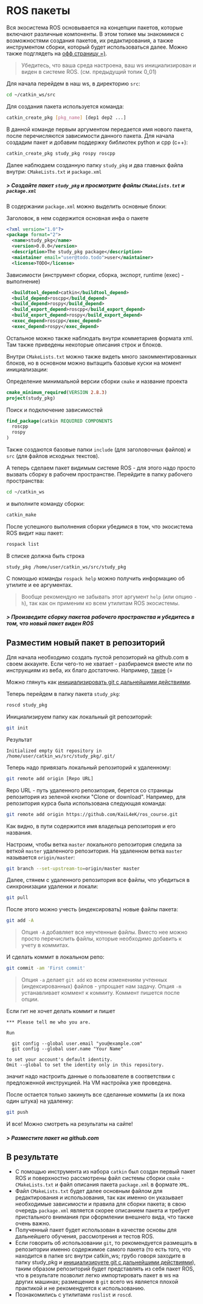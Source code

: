# ROS пакеты

Вся экосистема ROS основывается на концепции пакетов, которые включают различные компоненты. В этом топике мы знакомимся с возможностями создания пакетов, их редактирования, а также инструментом сборки, который будет использоваться далее. Можно также подглядеть на [офф страницу =)](http://wiki.ros.org/ROS/Tutorials/CreatingPackage).

> Убедитесь, что ваша среда настроена, ваш ws инициализирован и виден в системе ROS. (см. предыдущий топик 0_01)

Для начала перейдем в наш ws, в директорию `src`:
```bash
cd ~/catkin_ws/src
```

Для создания пакета используется команда:
```bash
catkin_create_pkg [pkg_name] [dep1 dep2 ...]
```

В данной команде первым аргументом передается имя нового пакета, после перечисляются зависимости данного пакета.
Для начала создадим пакет и добавим поддержку библиотек python и cpp (c++):
```bash
catkin_create_pkg study_pkg rospy roscpp
```

Далее наблюдаем созданную папку `study_pkg` и два главных файла внутри: `CMakeLists.txt` и `package.xml`

##### > Создайте пакет `study_pkg` и просмотрите файлы `CMakeLists.txt` и `package.xml`

В содержании `package.xml` можно выделить основные блоки:  

Заголовок, в нем содержится основная инфа о пакете
```xml
<?xml version="1.0"?>
<package format="2">
  <name>study_pkg</name>
  <version>0.0.0</version>
  <description>The study_pkg package</description>
  <maintainer email="user@todo.todo">user</maintainer>
  <license>TODO</license>
```

Зависимости (инструмент сборки, сборка, экспорт, runtime (exec) - выполнение)
```xml
  <buildtool_depend>catkin</buildtool_depend>
  <build_depend>roscpp</build_depend>
  <build_depend>rospy</build_depend>
  <build_export_depend>roscpp</build_export_depend>
  <build_export_depend>rospy</build_export_depend>
  <exec_depend>roscpp</exec_depend>
  <exec_depend>rospy</exec_depend>
```

Остальное можно также наблюдать внутри комметариев формата xml. Там также приведены некоторые описания строк и блоков.

Внутри `CMakeLists.txt` можно также видеть много закомментированных блоков, но в основном можно вытащить базовые куски на момент инициализации:  

Определение минимальной версии сборки `cmake` и название проекта
```cmake
cmake_minimum_required(VERSION 2.8.3)
project(study_pkg)
```

Поиск и подключение зависимостей
```cmake
find_package(catkin REQUIRED COMPONENTS
  roscpp
  rospy
)
```

Также создаются базовые папки `include` (для заголовочных файлов) и `src` (для файлов исходных текстов).  

А теперь сделаем пакет видимым системе ROS - для этого надо просто вызвать сборку в рабочем пространстве. Перейдите в папку рабочего пространства:
```bash
cd ~/catkin_ws
```
и выполните команду сборки:
```bash
catkin_make
```

После успешного выполнения сборки убедимся в том, что экосистема ROS видит наш пакет:
```bash
rospack list
```

В списке должна быть строка
```
study_pkg /home/user/catkin_ws/src/study_pkg
```

С помощью команды `rospack help` можно получить информацию об утилите и ее аргументах.

> Вообще рекомендую не забывать этот аргумент `help` (или опцию `-h`), так как он применим ко всем утилитам ROS экосистемы. 

##### > Произведите сборку пакетов рабочего пространства и убедитесь в том, что новый пакет виден ROS

## Разместим новый пакет в репозиторий

Для начала необходимо создать пустой репозиторий на github.com в своем аккаунте. Если чего-то не хватает - разбираемся вместе или по инструкциям из веба, их благо достаточно. Например, [такое](https://github.com/serykhelena/Guides/blob/windows_os/git_install.md) (= 

Можно глянуть как [инициализировать git с дальнейшими действиями](https://help.github.com/articles/adding-an-existing-project-to-github-using-the-command-line/).

Теперь перейдем в папку пакета `study_pkg`:
```bash
roscd study_pkg
```

Инициализируем папку как локальный git репозиторий:
```bash
git init
```
Результат
```
Initialized empty Git repository in /home/user/catkin_ws/src/study_pkg/.git/
```

Теперь надо привязать локальный репозиторий к удаленному:
```bash
git remote add origin [Repo URL]
```

Repo URL - путь удаленного репозитория, берется со страницы репозитория из зеленой кнопки "Clone or download".
Например, для репозитория курса была использована следующая команда:
```bash
git remote add origin https://github.com/KaiL4eK/ros_course.git
```
Как видно, в пути содержится имя владельца репозитория и его названия.

Настроим, чтобы ветка `master` локального репозитория следила за веткой `master` удаленного репозитория. На удаленном ветка `master` называется `origin/master`:
```bash
git branch --set-upstream-to=origin/master master
```

Далее, стянем с удаленного репозитория все файлы, что убедиться в синхронизации удаленки и локали:
```bash
git pull
```

После этого можно учесть (индексировать) новые файлы пакета:
```bash
git add -A
```

> Опция `-A` добавляет все неучтенные файлы. Вместо нее можно просто перечислить файлы, которые необходимо добавить к учету в коммитах.

И сделать коммит в локальном репо:
```bash
git commit -am 'First commit'
```

> Опция `-a` делает `git add` ко всем изменениям учтенных (индексированных) файлов - упрощает нам задачу.
> Опция `-m` устанавливает коммент к коммиту. Коммент пишется после опции.

Если гит не хочет делать коммит и пишет
```
*** Please tell me who you are.

Run

  git config --global user.email "you@example.com"
  git config --global user.name "Your Name"

to set your account's default identity.
Omit --global to set the identity only in this repository.
```
значит надо настроить данные о пользователе в соответствии с предложенной инструкцией. На VM настройка уже проведена.

После остается только закинуть все сделанные коммиты (а их пока один штука) на удаленку:
```bash
git push
```

И все! Можно смотреть на результаты на сайте!

##### > Разместите пакет на github.com

## В результате

- С помощью инструмента из набора `catkin` был создан первый пакет ROS и поверхностно рассмотрены файл системы сборки `cmake` - `CMakeLists.txt` и файл описания пакета `package.xml` в формате `XML`.
- Файл `CMakeLists.txt` будет далее основным файлом для редактирования и использования, так как именно он указывает необходимые зависимости и правила для сборки пакета; в свою очередь `package.xml` является скорее описанием пакета и требует пристального внимания при оформлении внешнего вида, что также очень важно.
- Полученный пакет будет использован в качестве основы для дальнейшего обучения, рассмотрения и тестов ROS.
- Если говорить об использовании `git`, то рекомендуется размещать в репозитории именно содержимое самого пакета (то есть того, что находится в папке src внутри catkin_ws; грубо говоря заходите в папку study_pkg и [инициализируете git с дальнейшими действиями](https://help.github.com/articles/adding-an-existing-project-to-github-using-the-command-line/)), таким образом репозиторий будет представлять из себя пакет ROS, что в результате позволит легко импортировать пакет в ws на других машинах; размещение в `git` всего ws является плохой практикой и не рекомендуется к использованию.
- Познакомились с утилитами `roslist` и `roscd`.
